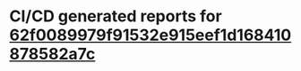 # CI/CD generated reports for [62f0089979f91532e915eef1d168410878582a7c](https://github.com/hydephp/develop/commit/62f0089979f91532e915eef1d168410878582a7c)
